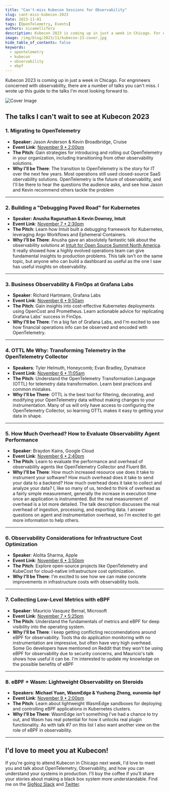 ```yaml
---
title: "Can't-miss Kubecon Sessions for Observability"
slug: cant-miss-kubecon-2023
date: 2023-11-01
tags: [OpenTelemetry, Events]
authors: nicamellifera
description: Kubecon 2023 is coming up in just a week in Chicago. For engnineers concerned with observability, there are a number of talks you can't miss. I wrote up this guide to the talks I'm most looking forward to.
image: /img/blog/2023/11/kubecon-23-cover.jpg
hide_table_of_contents: false
keywords:
  - opentelemetry
  - kubecon
  - observability
  - ebpf
---
```


<head>
  <link rel="canonical" href="https://signoz.io/blog/cant-miss-kubecon-2023/"/>
</head>
Kubecon 2023 is coming up in just a week in Chicago. For engnineers concerned with observability, there are a number of talks you can't miss. I wrote up this guide to the talks I'm most looking forward to.

<!--truncate-->
![Cover Image](/img/blog/2023/11/kubecon-23-cover.webp)

## The talks I can't wait to see at Kubecon 2023

### 1. Migrating to OpenTelemetry

- **Speaker:** Jason Anderson & Kevin Broadbridge, Cruise
- **Event Link**: <a href = "https://kccncna2023.sched.com/event/1R2uc" rel="noopener noreferrer nofollow" target="_blank">November 9 • 2:00pm</a>
- **The Pitch**: Gain strategies for introducing and rolling out OpenTelemetry in your organization, including transitioning from other observability solutions.
- **Why I'll be There**: The transition to OpenTelemetry is the story for IT over the next few years. Most operations still used closed-source SaaS obervability solutions. OpenTelemetry is the future of observability, and I'll be there to hear the questions the audience asks, and see how Jason and Kevin recommend others tackle the problem

---

### 2. Building a "Debugging Paved Road" for Kubernetes

- **Speaker: Anusha Ragunathan & Kevin Downey, Intuit**
- **Event Link**: <a href = "https://sched.co/1R2nC" rel="noopener noreferrer nofollow" target="_blank">November 7 • 2:30pm</a>
- **The Pitch**: Learn how Intuit built a debugging framework for Kubernetes, leveraging Argo Workflows and Ephemeral Containers.
- **Why I'll be There**: Anusha gave an absolutely fantastic talk about the observability solutions at <a href = "https://www.youtube.com/watch?v=e5TZE9e2KPo" rel="noopener noreferrer nofollow" target="_blank">Intuit for Open Source Summit North America</a>. It really showed how a highly evolved operations team can give fundamental insights to production problems. This talk isn't on the same topic, but anyone who can build a dashboard as useful as the one I saw has useful insights on observability.

---

### 3. Business Observability & FinOps at Grafana Labs

- **Speaker**: Richard Hartmann, Grafana Labs
- **Event Link**: <a href = "https://colocatedeventsna2023.sched.com/event/1Rj1l/business-observability-finops-at-grafana-labs-richard-hartmann-grafana-labs" rel="noopener noreferrer nofollow" target="_blank">November 6 • 9:50am</a>
- **The Pitch**: Gain insights into cost-effective Kubernetes deployments using OpenCost and Prometheus. Learn actionable advice for replicating Grafana Labs' success in FinOps.
- **Why I'll be There**: I'm a big fan of Grafana Labs, and I'm excited to see how financial operations info can be observed and encoded with OpenTelemetry.

---

### 4. OTTL Me Why: Transforming Telemetry in the OpenTelemetry Collector

- **Speakers**: Tyler Helmuth, Honeycomb; Evan Bradley, Dynatrace
- **Event Link**: <a href = "https://colocatedeventsna2023.sched.com/event/1Rj2Y/ottl-me-why-transforming-telemetry-in-the-opentelemetry-collector-just-got-better-tyler-helmuth-honeycomb-evan-bradley-dynatrace" rel="noopener noreferrer nofollow" target="_blank">November 6 • 11:05am</a>
- **The Pitch**: Understand the OpenTelemetry Transformation Language (OTTL) for telemetry data transformation. Learn best practices and common mistakes.
- **Why I'll be There**: OTTL is the best tool for filtering, decorating, and modifying your OpenTelemetry data without making changes to your instrumentation. Many of us will only have access to configuring the OpenTelemetry Collector, so learning OTTL makes it easy to getting your data in shape.

---

### 5. How Much Overhead? How to Evaluate Observability Agent Performance

- **Speaker**: Braydon Kains, Google Cloud
- **Event Link**: <a href = "https://colocatedeventsna2023.sched.com/event/1Rj5U/how-much-overhead-how-to-evaluate-observability-agent-performance-braydon-kains-google-cloud" rel="noopener noreferrer nofollow" target="_blank">November 6 • 2:40pm</a>
- **The Pitch**: Learn to evaluate the performance and overhead of observability agents like OpenTelemetry Collector and Fluent Bit.
- **Why I'll be There**: How much increased resource use does it take to instrument your software? How much overhead does it take to send your data to a backend? How much overhead does it take to collect and analyze your data? I, like so many of us, tended to think of overhead as a fairly simple measurement, generally the increase in execution time once an application is instrumented. But the real measurement of overhead is a lot more detailed. The talk description discusses the real overhead of ingestion, processing, and exporting data. I answer questions on agent and instrumentation overhead, so I'm excited to get more information to help others.

---

### 6. Observability Considerations for Infrastructure Cost Optimization

- **Speaker**: Alolita Sharma, Apple
- **Event Link**: <a href = "https://colocatedeventsna2023.sched.com/event/1Rj78/observability-considerations-for-infrastructure-cost-optimization-alolita-sharma-apple" rel="noopener noreferrer nofollow" target="_blank">November 6 • 3:50pm</a>
- **The Pitch**: Explore open-source projects like OpenTelemetry and KubeCost for cloud-native infrastructure cost optimization.
- **Why I'll be There**: I'm excited to see how we can make concrete improvements in infrastructure costs with observability tools.

---

### 7. Collecting Low-Level Metrics with eBPF

- **Speaker**: Mauricio Vasquez Bernal, Microsoft
- **Event Link**: <a href = "https://kccncna2023.sched.com/event/1R2pH/collecting-low-level-metrics-with-ebpf-mauricio-vasquez-bernal-microsoft" rel="noopener noreferrer nofollow" target="_blank">November 7 • 5:25pm</a>
- **The Pitch**: Understand the fundamentals of metrics and eBPF for deep visibility into the operating system.
- **Why I'll be There**: I keep getting conflicting reccomendations around eBPF for observability. Tools tha do application monitoring with no instrumentation are impressive, but often have very high overhead. Some Go developers have mentioned on Reddit that they won't be using eBPF for observability due to security concerns, and Mauricio's talk shows how useful it can be. I'm interested to update my knowledge on the possible benefits of eBPF

---

### 8. eBPF + Wasm: Lightweight Observability on Steroids

- **Speakers**: **Michael Yuan, WasmEdge & Yusheng Zheng, eunomia-bpf**
- **Event Link**: <a href = "https://kccncna2023.sched.com/event/1R2uf" rel="noopener noreferrer nofollow" target="_blank">November 9 • 2:00pm</a>
- **The Pitch**: Learn about lightweight WasmEdge sandboxes for deploying and controlling eBPF applications in Kubernetes clusters.
- **Why I'll be There**: WasmEdge isn't something I've had a chance to try out, and Wasm has real potential for how it unlocks real plugin functionality. As with talk #7 on this list I also want another view on the role of eBPF in observability.

---

## I'd love to meet you at Kubecon!

If you're going to attend Kubecon in Chicago next week, I'd love to meet you and talk about OpenTelemetry, Observability, and how you can understand your systems in production. I'll buy the coffee if you'll share your stories about making a black box system more understandable. Find me on the <a href = "https://signoz.io/slack" rel="noopener noreferrer nofollow" target="_blank">SigNoz Slack</a> and <a href = "https://twitter.com/signozio" rel="noopener noreferrer nofollow" target="_blank">Twitter</a>.
